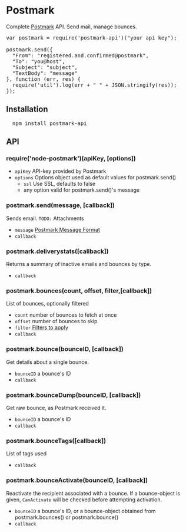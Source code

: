 # Postmark

Complete [Postmark](http://www.postmarkapp.com) API. Send mail, manage bounces.

<pre>
var postmark = require('postmark-api')("your api key");

postmark.send({
  "From": "registered.and.confirmed@postmark",
  "To": "you@host",
  "Subject": "subject",
  "TextBody": "message"
}, function (err, res) {
  require('util').log(err + " " + JSON.stringify(res));
});
</pre>

## Installation

<pre>
  npm install postmark-api
</pre>

## API

### require('node-postmark')(apiKey, [options])

* `apiKey` API-key provided by Postmark
* `options` Options object used as default values for postmark.send()
  * `ssl` Use SSL, defaults to false
  * any option valid for postmark.send()'s message


### postmark.send(message, [callback])

Sends email.
`TODO:` Attachments

* `message` [Postmark Message Format](http://developer.postmarkapp.com/developer-build.html#message-format)
* `callback`


### postmark.deliverystats([callback])

Returns a summary of inactive emails and bounces by type.

* `callback`


### postmark.bounces(count, offset, filter,[callback])

List of bounces, optionally filtered

* `count` number of bounces to fetch at once
* `offset` number of bounces to skip
* `filter` [Filters to apply](http://developer.postmarkapp.com/developer-bounces.html#get-bounces)
* `callback`


### postmark.bounce(bounceID, [callback])

Get details about a single bounce.

* `bounceID` a bounce's ID
* `callback`


### postmark.bounceDump(bounceID, [callback])

Get raw bounce, as Postmark received it.

* `bounceID` a bounce's ID
* `callback`


### postmark.bounceTags([callback])

List of tags used

* `callback`

### postmark.bounceActivate(bounceID, [callback])

Reactivate the recipient associated with a bounce.
If a bounce-object is given, `CanActivate` will be checked before attempting activation.

* `bounceID` a bounce's ID, or a bounce-object obtained from postmark.bounces() or postmark.bounce()
* `callback`
